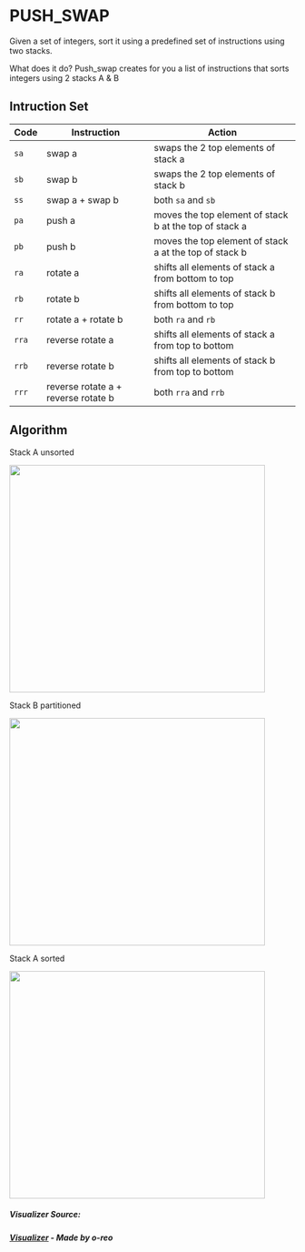 # PUSH_SWAP

Given a set of integers, sort it using a predefined set of instructions using two stacks.

What does it do?
Push_swap creates for you a list of instructions that sorts integers using 2 stacks A & B
## Intruction Set

| Code  | Instruction                         | Action                                                 |
| ----- | ----------------------------------- | ------------------------------------------------------ |
| `sa`  | swap a                              | swaps the 2 top elements of stack a                    |
| `sb`  | swap b                              | swaps the 2 top elements of stack b                    |
| `ss`  | swap a + swap b                     | both `sa` and `sb`                                     |
| `pa`  | push a                              | moves the top element of stack b at the top of stack a |
| `pb`  | push b                              | moves the top element of stack a at the top of stack b |
| `ra`  | rotate a                            | shifts all elements of stack a from bottom to top      |
| `rb`  | rotate b                            | shifts all elements of stack b from bottom to top      |
| `rr`  | rotate a + rotate b                 | both `ra` and `rb`                                     |
| `rra` | reverse rotate a                    | shifts all elements of stack a from top to bottom      |
| `rrb` | reverse rotate b                    | shifts all elements of stack b from top to bottom      |
| `rrr` | reverse rotate a + reverse rotate b | both `rra` and `rrb`                                   |

## Algorithm
Stack A unsorted
<div>
<img src="https://github.com/user-attachments/assets/be2b524e-1ea1-4887-830e-afa3cba871ce" width="450" height="400">
</div>

Stack B partitioned
<div>
<img src="https://github.com/user-attachments/assets/cb00cc35-85f5-41c0-962f-d58edda55dbf" width="450" height="400">
</div>

Stack A sorted
<div>
<img src="https://github.com/user-attachments/assets/55b8ecbd-76f4-462d-a3c8-24aa3b1c2ac9" width="450" height="400">
</div>

##### Visualizer Source:
##### [Visualizer](https://github.com/o-reo/push_swap_visualizer) - Made by o-reo
